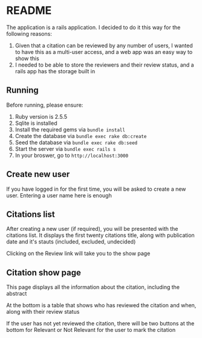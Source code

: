 # README

The application is a rails application. I decided to do it this way for the following reasons:

1. Given that a citation can be reviewed by any number of users, I wanted to have this as a multi-user access, and a web app was an easy way to show this
2. I needed to be able to store the reviewers and their review status, and a rails app has the storage built in

## Running

Before running, please ensure:

1. Ruby version is 2.5.5
2. Sqlite is installed
3. Install the required gems via `bundle install`
4. Create the database via `bundle exec rake db:create`
5. Seed the database via `bundle exec rake db:seed`
6. Start the server via `bundle exec rails s`
7. In your broswer, go to `http://localhost:3000`

## Create new user

If you have logged in for the first time, you will be asked to create a new user. Entering a user name here is enough

## Citations list

After creating a new user (if required), you will be presented with the citations list. It displays the first twenty citations title, along with publication date and it's stauts (included, excluded, undecided)

Clicking on the Review link will take you to the show page

## Citation show page

This page displays all the information about the citation, including the abstract

At the bottom is a table that shows who has reviewed the citation and when, along with their review status

If the user has not yet reviewed the citation, there will be two buttons at the bottom for Relevant or Not Relevant for the user to mark the citation
